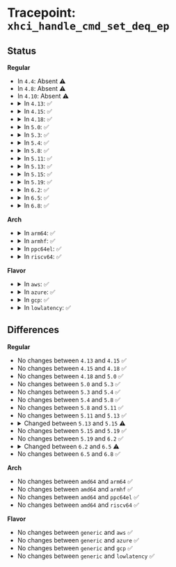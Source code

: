# Tracepoint: <code>xhci_handle_cmd_set_deq_ep</code>

## Status
<b>Regular</b>
<ul>
<li>
In <code>4.4</code>: Absent ⚠️
</li>
<li>
In <code>4.8</code>: Absent ⚠️
</li>
<li>
In <code>4.10</code>: Absent ⚠️
</li>
<li>
<details>
<summary>In <code>4.13</code>: ✅</summary>

Event:

```c
struct trace_event_raw_xhci_log_ep_ctx {
    struct trace_entry ent;
    u32 info;
    u32 info2;
    u64 deq;
    u32 tx_info;
    char __data[0];
};
```
Function:

```c
void trace_event_raw_event_xhci_log_ep_ctx(void *__data, struct xhci_ep_ctx *ctx);
```
</details>
</li>
<li>
<details>
<summary>In <code>4.15</code>: ✅</summary>

Event:

```c
struct trace_event_raw_xhci_log_ep_ctx {
    struct trace_entry ent;
    u32 info;
    u32 info2;
    u64 deq;
    u32 tx_info;
    char __data[0];
};
```
Function:

```c
void trace_event_raw_event_xhci_log_ep_ctx(void *__data, struct xhci_ep_ctx *ctx);
```
</details>
</li>
<li>
<details>
<summary>In <code>4.18</code>: ✅</summary>

Event:

```c
struct trace_event_raw_xhci_log_ep_ctx {
    struct trace_entry ent;
    u32 info;
    u32 info2;
    u64 deq;
    u32 tx_info;
    char __data[0];
};
```
Function:

```c
void trace_event_raw_event_xhci_log_ep_ctx(void *__data, struct xhci_ep_ctx *ctx);
```
</details>
</li>
<li>
<details>
<summary>In <code>5.0</code>: ✅</summary>

Event:

```c
struct trace_event_raw_xhci_log_ep_ctx {
    struct trace_entry ent;
    u32 info;
    u32 info2;
    u64 deq;
    u32 tx_info;
    char __data[0];
};
```
Function:

```c
void trace_event_raw_event_xhci_log_ep_ctx(void *__data, struct xhci_ep_ctx *ctx);
```
</details>
</li>
<li>
<details>
<summary>In <code>5.3</code>: ✅</summary>

Event:

```c
struct trace_event_raw_xhci_log_ep_ctx {
    struct trace_entry ent;
    u32 info;
    u32 info2;
    u64 deq;
    u32 tx_info;
    char __data[0];
};
```
Function:

```c
void trace_event_raw_event_xhci_log_ep_ctx(void *__data, struct xhci_ep_ctx *ctx);
```
</details>
</li>
<li>
<details>
<summary>In <code>5.4</code>: ✅</summary>

Event:

```c
struct trace_event_raw_xhci_log_ep_ctx {
    struct trace_entry ent;
    u32 info;
    u32 info2;
    u64 deq;
    u32 tx_info;
    char __data[0];
};
```
Function:

```c
void trace_event_raw_event_xhci_log_ep_ctx(void *__data, struct xhci_ep_ctx *ctx);
```
</details>
</li>
<li>
<details>
<summary>In <code>5.8</code>: ✅</summary>

Event:

```c
struct trace_event_raw_xhci_log_ep_ctx {
    struct trace_entry ent;
    u32 info;
    u32 info2;
    u64 deq;
    u32 tx_info;
    char __data[0];
};
```
Function:

```c
void trace_event_raw_event_xhci_log_ep_ctx(void *__data, struct xhci_ep_ctx *ctx);
```
</details>
</li>
<li>
<details>
<summary>In <code>5.11</code>: ✅</summary>

Event:

```c
struct trace_event_raw_xhci_log_ep_ctx {
    struct trace_entry ent;
    u32 info;
    u32 info2;
    u64 deq;
    u32 tx_info;
    char __data[0];
};
```
Function:

```c
void trace_event_raw_event_xhci_log_ep_ctx(void *__data, struct xhci_ep_ctx *ctx);
```
</details>
</li>
<li>
<details>
<summary>In <code>5.13</code>: ✅</summary>

Event:

```c
struct trace_event_raw_xhci_log_ep_ctx {
    struct trace_entry ent;
    u32 info;
    u32 info2;
    u64 deq;
    u32 tx_info;
    char __data[0];
};
```
Function:

```c
void trace_event_raw_event_xhci_log_ep_ctx(void *__data, struct xhci_ep_ctx *ctx);
```
</details>
</li>
<li>
<details>
<summary>In <code>5.15</code>: ✅</summary>

Event:

```c
struct trace_event_raw_xhci_log_ep_ctx {
    struct trace_entry ent;
    u32 info;
    u32 info2;
    u64 deq;
    u32 tx_info;
    u32 __data_loc_str;
    char __data[0];
};
```
Function:

```c
void trace_event_raw_event_xhci_log_ep_ctx(void *__data, struct xhci_ep_ctx *ctx);
```
</details>
</li>
<li>
<details>
<summary>In <code>5.19</code>: ✅</summary>

Event:

```c
struct trace_event_raw_xhci_log_ep_ctx {
    struct trace_entry ent;
    u32 info;
    u32 info2;
    u64 deq;
    u32 tx_info;
    u32 __data_loc_str;
    char __data[0];
};
```
Function:

```c
void trace_event_raw_event_xhci_log_ep_ctx(void *__data, struct xhci_ep_ctx *ctx);
```
</details>
</li>
<li>
<details>
<summary>In <code>6.2</code>: ✅</summary>

Event:

```c
struct trace_event_raw_xhci_log_ep_ctx {
    struct trace_entry ent;
    u32 info;
    u32 info2;
    u64 deq;
    u32 tx_info;
    u32 __data_loc_str;
    char __data[0];
};
```
Function:

```c
void trace_event_raw_event_xhci_log_ep_ctx(void *__data, struct xhci_ep_ctx *ctx);
```
</details>
</li>
<li>
<details>
<summary>In <code>6.5</code>: ✅</summary>

Event:

```c
struct trace_event_raw_xhci_log_ep_ctx {
    struct trace_entry ent;
    u32 info;
    u32 info2;
    u64 deq;
    u32 tx_info;
    char __data[0];
};
```
Function:

```c
void trace_event_raw_event_xhci_log_ep_ctx(void *__data, struct xhci_ep_ctx *ctx);
```
</details>
</li>
<li>
<details>
<summary>In <code>6.8</code>: ✅</summary>

Event:

```c
struct trace_event_raw_xhci_log_ep_ctx {
    struct trace_entry ent;
    u32 info;
    u32 info2;
    u64 deq;
    u32 tx_info;
    char __data[0];
};
```
Function:

```c
void trace_event_raw_event_xhci_log_ep_ctx(void *__data, struct xhci_ep_ctx *ctx);
```
</details>
</li>
</ul>
<b>Arch</b>
<ul>
<li>
<details>
<summary>In <code>arm64</code>: ✅</summary>

Event:

```c
struct trace_event_raw_xhci_log_ep_ctx {
    struct trace_entry ent;
    u32 info;
    u32 info2;
    u64 deq;
    u32 tx_info;
    char __data[0];
};
```
Function:

```c
void trace_event_raw_event_xhci_log_ep_ctx(void *__data, struct xhci_ep_ctx *ctx);
```
</details>
</li>
<li>
<details>
<summary>In <code>armhf</code>: ✅</summary>

Event:

```c
struct trace_event_raw_xhci_log_ep_ctx {
    struct trace_entry ent;
    u32 info;
    u32 info2;
    u64 deq;
    u32 tx_info;
    char __data[0];
};
```
Function:

```c
void trace_event_raw_event_xhci_log_ep_ctx(void *__data, struct xhci_ep_ctx *ctx);
```
</details>
</li>
<li>
<details>
<summary>In <code>ppc64el</code>: ✅</summary>

Event:

```c
struct trace_event_raw_xhci_log_ep_ctx {
    struct trace_entry ent;
    u32 info;
    u32 info2;
    u64 deq;
    u32 tx_info;
    char __data[0];
};
```
Function:

```c
void trace_event_raw_event_xhci_log_ep_ctx(void *__data, struct xhci_ep_ctx *ctx);
```
</details>
</li>
<li>
<details>
<summary>In <code>riscv64</code>: ✅</summary>

Event:

```c
struct trace_event_raw_xhci_log_ep_ctx {
    struct trace_entry ent;
    u32 info;
    u32 info2;
    u64 deq;
    u32 tx_info;
    char __data[0];
};
```
Function:

```c
void trace_event_raw_event_xhci_log_ep_ctx(void *__data, struct xhci_ep_ctx *ctx);
```
</details>
</li>
</ul>
<b>Flavor</b>
<ul>
<li>
<details>
<summary>In <code>aws</code>: ✅</summary>

Event:

```c
struct trace_event_raw_xhci_log_ep_ctx {
    struct trace_entry ent;
    u32 info;
    u32 info2;
    u64 deq;
    u32 tx_info;
    char __data[0];
};
```
Function:

```c
void trace_event_raw_event_xhci_log_ep_ctx(void *__data, struct xhci_ep_ctx *ctx);
```
</details>
</li>
<li>
<details>
<summary>In <code>azure</code>: ✅</summary>

Event:

```c
struct trace_event_raw_xhci_log_ep_ctx {
    struct trace_entry ent;
    u32 info;
    u32 info2;
    u64 deq;
    u32 tx_info;
    char __data[0];
};
```
Function:

```c
void trace_event_raw_event_xhci_log_ep_ctx(void *__data, struct xhci_ep_ctx *ctx);
```
</details>
</li>
<li>
<details>
<summary>In <code>gcp</code>: ✅</summary>

Event:

```c
struct trace_event_raw_xhci_log_ep_ctx {
    struct trace_entry ent;
    u32 info;
    u32 info2;
    u64 deq;
    u32 tx_info;
    char __data[0];
};
```
Function:

```c
void trace_event_raw_event_xhci_log_ep_ctx(void *__data, struct xhci_ep_ctx *ctx);
```
</details>
</li>
<li>
<details>
<summary>In <code>lowlatency</code>: ✅</summary>

Event:

```c
struct trace_event_raw_xhci_log_ep_ctx {
    struct trace_entry ent;
    u32 info;
    u32 info2;
    u64 deq;
    u32 tx_info;
    char __data[0];
};
```
Function:

```c
void trace_event_raw_event_xhci_log_ep_ctx(void *__data, struct xhci_ep_ctx *ctx);
```
</details>
</li>
</ul>

## Differences
<b>Regular</b>
<ul>
<li>
No changes between <code>4.13</code> and <code>4.15</code> ✅
</li>
<li>
No changes between <code>4.15</code> and <code>4.18</code> ✅
</li>
<li>
No changes between <code>4.18</code> and <code>5.0</code> ✅
</li>
<li>
No changes between <code>5.0</code> and <code>5.3</code> ✅
</li>
<li>
No changes between <code>5.3</code> and <code>5.4</code> ✅
</li>
<li>
No changes between <code>5.4</code> and <code>5.8</code> ✅
</li>
<li>
No changes between <code>5.8</code> and <code>5.11</code> ✅
</li>
<li>
No changes between <code>5.11</code> and <code>5.13</code> ✅
</li>
<li>
<details>
<summary>Changed between <code>5.13</code> and <code>5.15</code> ⚠️</summary>
<ul>
<li>
<b>Event changed. </b>
</li>
<li>
<b>Field added. </b>
<code>u32 __data_loc_str</code>
</li>
</ul>
</details>
</li>
<li>
No changes between <code>5.15</code> and <code>5.19</code> ✅
</li>
<li>
No changes between <code>5.19</code> and <code>6.2</code> ✅
</li>
<li>
<details>
<summary>Changed between <code>6.2</code> and <code>6.5</code> ⚠️</summary>
<ul>
<li>
<b>Event changed. </b>
</li>
<li>
<b>Field removed. </b>
<code>u32 __data_loc_str</code>
</li>
</ul>
</details>
</li>
<li>
No changes between <code>6.5</code> and <code>6.8</code> ✅
</li>
</ul>
<b>Arch</b>
<ul>
<li>
No changes between <code>amd64</code> and <code>arm64</code> ✅
</li>
<li>
No changes between <code>amd64</code> and <code>armhf</code> ✅
</li>
<li>
No changes between <code>amd64</code> and <code>ppc64el</code> ✅
</li>
<li>
No changes between <code>amd64</code> and <code>riscv64</code> ✅
</li>
</ul>
<b>Flavor</b>
<ul>
<li>
No changes between <code>generic</code> and <code>aws</code> ✅
</li>
<li>
No changes between <code>generic</code> and <code>azure</code> ✅
</li>
<li>
No changes between <code>generic</code> and <code>gcp</code> ✅
</li>
<li>
No changes between <code>generic</code> and <code>lowlatency</code> ✅
</li>
</ul>

